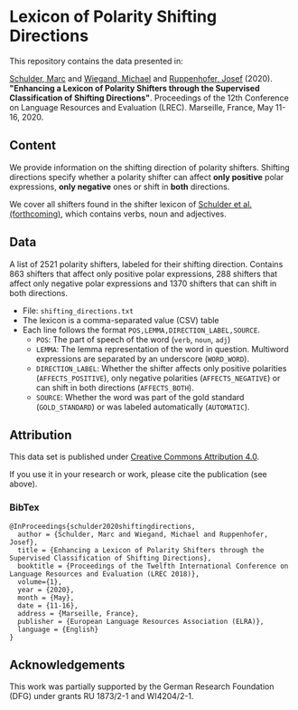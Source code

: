 # Lexicon of Polarity Shifting Directions

This repository contains the data presented in:

[Schulder, Marc](http://marc.schulder.info) and [Wiegand, Michael](http://www.coli.uni-saarland.de/~miwieg/) and [Ruppenhofer, Josef](http://ruppenhofer.de/) (2020). **"Enhancing a Lexicon of Polarity Shifters through the Supervised Classification of Shifting Directions"**. Proceedings of the 12th Conference on Language Resources and Evaluation (LREC). Marseille, France, May 11-16, 2020.

## Content
We provide information on the shifting direction of polarity shifters.
Shifting directions specify whether a polarity shifter can affect __only positive__ polar expressions, __only negative__ ones or shift in __both__ directions.

We cover all shifters found in the shifter lexicon of [Schulder et al. (forthcoming)](https://github.com/uds-lsv/bootstrapped-lexicon-of-english-polarity-shifters), which contains verbs, noun and adjectives.

## Data
A list of 2521 polarity shifters, labeled for their shifting direction. Contains 863 shifters that affect only positive polar expressions, 288 shifters that affect only negative polar expressions and 1370 shifters that can shift in both directions.

- File: `shifting_directions.txt`
- The lexicon is a comma-separated value (CSV) table
- Each line follows the format `POS,LEMMA,DIRECTION_LABEL,SOURCE`.
  - `POS`: The part of speech of the word (`verb`, `noun`, `adj`)
  - `LEMMA`: The lemma representation of the word in question. Multiword expressions are separated by an underscore (`WORD_WORD`).
  - `DIRECTION_LABEL`: Whether the shifter affects only positive polarities (`AFFECTS_POSITIVE`), only negative polarities (`AFFECTS_NEGATIVE`) or can shift in both directions (`AFFECTS_BOTH`).
  - `SOURCE`: Whether the word was part of the gold standard (`GOLD_STANDARD`) or was labeled automatically (`AUTOMATIC`).

## Attribution
This data set is published under [Creative Commons Attribution 4.0](https://github.com/uds-lsv/lexicon-of-english-verbal-polarity-shifters/blob/master/LICENSE).

If you use it in your research or work, please cite the publication (see above).

### BibTex
```
@InProceedings{schulder2020shiftingdirections,
  author = {Schulder, Marc and Wiegand, Michael and Ruppenhofer, Josef},
  title = {Enhancing a Lexicon of Polarity Shifters through the Supervised Classification of Shifting Directions},
  booktitle = {Proceedings of the Twelfth International Conference on Language Resources and Evaluation (LREC 2018)},
  volume={1},
  year = {2020},
  month = {May},
  date = {11-16},
  address = {Marseille, France},
  publisher = {European Language Resources Association (ELRA)},
  language = {English}
}
```

## Acknowledgements
This work was partially supported by the German Research Foundation (DFG) under grants RU 1873/2-1 and WI4204/2-1.
